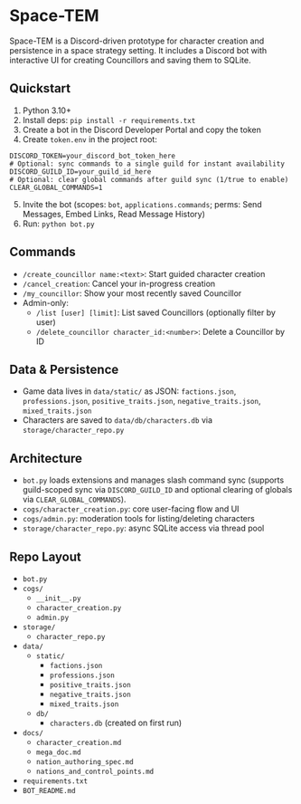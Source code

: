 # Space-TEM

Space-TEM is a Discord-driven prototype for character creation and persistence in a space strategy setting. It includes a Discord bot with interactive UI for creating Councillors and saving them to SQLite.

## Quickstart

1. Python 3.10+
2. Install deps: `pip install -r requirements.txt`
3. Create a bot in the Discord Developer Portal and copy the token
4. Create `token.env` in the project root:

```env
DISCORD_TOKEN=your_discord_bot_token_here
# Optional: sync commands to a single guild for instant availability
DISCORD_GUILD_ID=your_guild_id_here
# Optional: clear global commands after guild sync (1/true to enable)
CLEAR_GLOBAL_COMMANDS=1
```

5. Invite the bot (scopes: `bot`, `applications.commands`; perms: Send Messages, Embed Links, Read Message History)
6. Run: `python bot.py`

## Commands

- `/create_councillor name:<text>`: Start guided character creation
- `/cancel_creation`: Cancel your in-progress creation
- `/my_councillor`: Show your most recently saved Councillor
- Admin-only:
  - `/list [user] [limit]`: List saved Councillors (optionally filter by user)
  - `/delete_councillor character_id:<number>`: Delete a Councillor by ID

## Data & Persistence

- Game data lives in `data/static/` as JSON: `factions.json`, `professions.json`, `positive_traits.json`, `negative_traits.json`, `mixed_traits.json`
- Characters are saved to `data/db/characters.db` via `storage/character_repo.py`

## Architecture

- `bot.py` loads extensions and manages slash command sync (supports guild-scoped sync via `DISCORD_GUILD_ID` and optional clearing of globals via `CLEAR_GLOBAL_COMMANDS`).
- `cogs/character_creation.py`: core user-facing flow and UI
- `cogs/admin.py`: moderation tools for listing/deleting characters
- `storage/character_repo.py`: async SQLite access via thread pool

## Repo Layout

- `bot.py`
- `cogs/`
  - `__init__.py`
  - `character_creation.py`
  - `admin.py`
- `storage/`
  - `character_repo.py`
- `data/`
  - `static/`
    - `factions.json`
    - `professions.json`
    - `positive_traits.json`
    - `negative_traits.json`
    - `mixed_traits.json`
  - `db/`
    - `characters.db` (created on first run)
- `docs/`
  - `character_creation.md`
  - `mega_doc.md`
  - `nation_authoring_spec.md`
  - `nations_and_control_points.md`
- `requirements.txt`
- `BOT_README.md`
